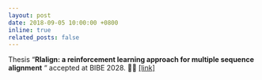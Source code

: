 ```yaml
---
layout: post
date: 2018-09-05 10:00:00 +0800
inline: true
related_posts: false
---
```

Thesis “**Rlalign: a reinforcement learning approach for multiple sequence alignment** “ accepted at BIBE 2028. 🎉✨ [[link]](https://ieeexplore.ieee.org/abstract/document/8567458)